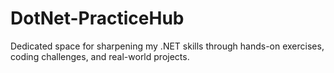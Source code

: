 # DotNet-PracticeHub
Dedicated space for sharpening my .NET skills through hands-on exercises, coding challenges, and real-world projects. 

